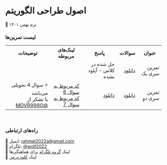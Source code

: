 # اصول طراحی الگوریتم
📅 ترم بهمن ۱۴۰۱
<br>

### لیست تمرین‌ها
<div dir='rtl'>
<table>
  <tr>
    <th>عنوان</th>
    <th>سوالات</th>
    <th>پاسخ</th>
    <th>لینک‌های مربوطه</th>
    <th>توضیحات</th>
  </tr>
  <tr>
    <td>تمرین سری یک</td>
    <td><a href="https://github.com/EnAnsari/algorithm-hsu/blob/main/exercise-series/1/practice-1.pdf">دانلود</a></td>
    <td>حل شده در کلاس - آپلود نشده</td>
    <td></td>
    <td></td>
  </tr>
  <tr>
    <td>تمرین سری دو</td>
    <td><a href="https://github.com/EnAnsari/algorithm-hsu/blob/main/exercise-series/1/practice-2.pdf">دانلود</a></td>
    <td><a href="https://github.com/EnAnsari/algorithm-hsu/blob/main/exercise-series/2/answer-2.pdf">دانلود</a></td>
    <td>
      <a href="https://github.com/EnAnsari/algorithm-hsu/blob/main/src-parctices/2/question-6/optimal-binary-search-tree.py">کد مربوط به سوال 6</a>
      <br>
      <a href="https://github.com/EnAnsari/algorithm-hsu/blob/main/src-parctices/2/question-7/main.cpp">کد مربوط به سوال 7</a>
    </td>
    <td>
      ⚡ سوال 4 تحویلی می‌باشد
      <br>
      با تشکر از <a href="https://github.com/MDVR9980">@MDVR9980</a>
    </td>
  </tr>
  <tr>
</table>
</div>

<br>




### راه‌های ارتباطی
📧 ایمیل: <a href="mailto:rahmat2022a@gmail.com">rahmat2022a@gmail.com</a>
<br>
🚀 تلگرام: <a href="https://t.me/wolf2022">@wolf2022</a>
<br>
🔗 لینک <a href="https://t.me/+sPJGdRs89vNmMzI0">گروه تلگرام</a> برای هماهنگی‌ها
<br>
🔗 لینک <a href="https://cloud.hsu.ac.ir/s/xwEaNWqyFL3fcJK">کلود درس</a>
